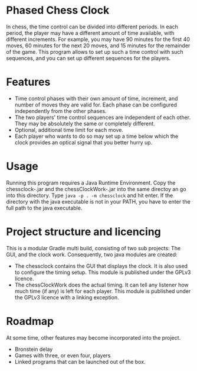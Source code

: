 # Phased Chess Clock

In chess, the time control can be divided into different periods. In each period, the player may have a different amount of time available, with different increments. For example, you may have 90 minutes for the first 40 moves, 60 minutes for the next 20 moves, and 15 minutes for the remainder of the game.
This program allows to set up such a time control with such sequences, and you can set up different sequences for the players.

# Features

- Time control phases with their own amount of time, increment, and number of moves they are valid for. Each phase can be configured independently from the other phases.
- The two players' time control sequences are independent of each other. They may be absolutely the same or completely different.
- Optional, additional time limit for each move.
- Each player who wants to do so may set up a time below which the clock provides an optical signal that you better hurry up.

# Usage

Running this program requires a Java Runtime Environment.
Copy the chessclock-<version number>.jar and the chessClockWork-<version number>.jar into the same directoy an go into this directory. Type
  ```java -p . -m chessclock```
and hit enter. If the directory with the java executable is not in your PATH, you have to enter the full path to the java executable.

# Project structure and licencing

This is a modular Gradle multi build, consisting of two sub projects: The GUI, and the clock work. Consequently, two java modules are created:
- The chessclock contains the GUI that displays the clock. It is also used to configure the timing setup. This module is published under the GPLv3 licence.
- The chessClockWork does the actual timing. It can tell any listener how much time  (if any) is left for each player. This module is published under the GPLv3 licence with a linking exception.

# Roadmap

At some time, other features may become incorporated into the project.
- Bronstein delay
- Games with three, or even four, players
- Linked programs that can be launched out of the box.
